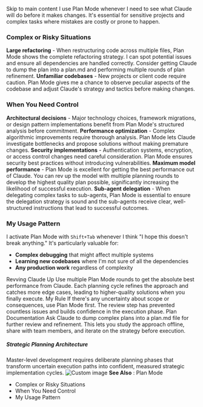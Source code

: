 Skip to main content
I use Plan Mode whenever I need to see what Claude will do before it makes changes. It's essential for sensitive projects and complex tasks where mistakes are costly or prone to happen.
### Complex or Risky Situations​
**Large refactoring** - When restructuring code across multiple files, Plan Mode shows the complete refactoring strategy. I can spot potential issues and ensure all dependencies are handled correctly. Consider getting Claude to dump the plan into a plan.md and performing multiple rounds of plan refinement.
**Unfamiliar codebases** - New projects or client code require caution. Plan Mode gives me a chance to observe peculiar aspects of the codebase and adjust Claude's strategy and tactics before making changes.
### When You Need Control​
**Architectural decisions** - Major technology choices, framework migrations, or design pattern implementations benefit from Plan Mode's structured analysis before commitment.
**Performance optimization** - Complex algorithmic improvements require thorough analysis. Plan Mode lets Claude investigate bottlenecks and propose solutions without making premature changes.
**Security implementations** - Authentication systems, encryption, or access control changes need careful consideration. Plan Mode ensures security best practices without introducing vulnerabilities.
**Maximum model performance** - Plan Mode is excellent for getting the best performance out of Claude. You can rev up the model with multiple planning rounds to develop the highest quality plan possible, significantly increasing the likelihood of successful execution.
**Sub-agent delegation** - When delegating complex tasks to sub-agents, Plan Mode is essential to ensure the delegation strategy is sound and the sub-agents receive clear, well-structured instructions that lead to successful outcomes.
### My Usage Pattern​
I activate Plan Mode with `Shift+Tab` whenever I think "I hope this doesn't break anything." It's particularly valuable for:
  * **Complex debugging** that might affect multiple systems
  * **Learning new codebases** where I'm not sure of all the dependencies
  * **Any production work** regardless of complexity


Revving Claude Up
Use multiple Plan Mode rounds to get the absolute best performance from Claude. Each planning cycle refines the approach and catches more edge cases, leading to higher-quality solutions when you finally execute.
My Rule
If there's any uncertainty about scope or consequences, use Plan Mode first. The review step has prevented countless issues and builds confidence in the execution phase.
Plan Documentation
Ask Claude to dump complex plans into a plan.md file for further review and refinement. This lets you study the approach offline, share with team members, and iterate on the strategy before execution.
##### Strategic Planning Architecture
Master-level development requires deliberate planning phases that transform uncertain execution paths into confident, measured strategic implementation cycles.
![Custom image](https://www.claudelog.com/img/discovery/035_plan.png)
**See Also** : Plan Mode
  * Complex or Risky Situations
  * When You Need Control
  * My Usage Pattern


